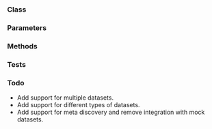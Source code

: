 <!-- @id LnlLjUFUXQM56pjTb45SyJ -->
### Class

<!-- @id mDULEfj3tCdfqFsRX9SLbg -->
### Parameters

<!-- @id j9OuixDbeaSaLY2YsuHpn3 -->
### Methods

<!-- @id yUoWZ0lhupb8Jh9TIZ2oIC -->
### Tests

<!-- @id O3H04TfvmyxOPAsw6DQDC8 -->
### Todo

- Add support for multiple datasets.
- Add support for different types of datasets.
- Add support for meta discovery and remove integration with mock datasets.